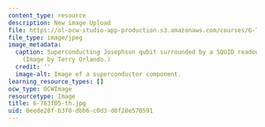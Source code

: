 ```yaml
---
content_type: resource
description: New image Upload
file: https://ol-ocw-studio-app-production.s3.amazonaws.com/courses/6-763-applied-superconductivity-fall-2005/0eede28fb3f0dbb6c0d3d0f28e570591_6-763f05-th.jpg
file_type: image/jpeg
image_metadata:
  caption: Superconducting Josephson qubit surrounded by a SQUID readout circuit.
    (Image by Terry Orlando.)
  credit: ''
  image-alt: Image of a superconductor component.
learning_resource_types: []
ocw_type: OCWImage
resourcetype: Image
title: 6-763f05-th.jpg
uid: 0eede28f-b3f0-dbb6-c0d3-d0f28e570591
---
```

